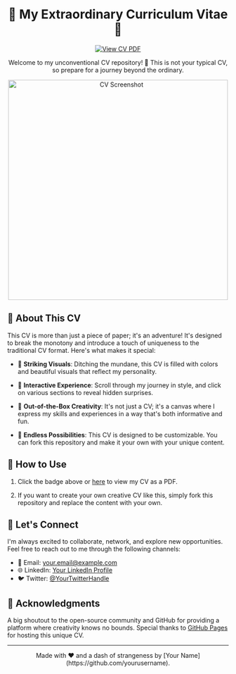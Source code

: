 <h1 align="center">🌟 My Extraordinary Curriculum Vitae 🌟</h1>

<p align="center">
  <a href="https://flowcv.com/resume/b7f7g9wod3">
    <img src="https://img.shields.io/badge/View%20CV-PDF%20Here-blue?style=for-the-badge" alt="View CV PDF">
  </a>
</p>

<p align="center">
  Welcome to my unconventional CV repository! 🚀 This is not your typical CV, so prepare for a journey beyond the ordinary.
</p>

<div align="center">
  <img src="https://your-image-url.com/your-image.png" alt="CV Screenshot" width="500">
</div>

## 🌈 About This CV

This CV is more than just a piece of paper; it's an adventure! It's designed to break the monotony and introduce a touch of uniqueness to the traditional CV format. Here's what makes it special:

- 🎨 **Striking Visuals**: Ditching the mundane, this CV is filled with colors and beautiful visuals that reflect my personality.

- 🎉 **Interactive Experience**: Scroll through my journey in style, and click on various sections to reveal hidden surprises.

- 🚀 **Out-of-the-Box Creativity**: It's not just a CV; it's a canvas where I express my skills and experiences in a way that's both informative and fun.

- 🌌 **Endless Possibilities**: This CV is designed to be customizable. You can fork this repository and make it your own with your unique content.

## 📜 How to Use

1. Click the badge above or [here](https://flowcv.com/resume/b7f7g9wod3) to view my CV as a PDF.

2. If you want to create your own creative CV like this, simply fork this repository and replace the content with your own.

## 🚀 Let's Connect

I'm always excited to collaborate, network, and explore new opportunities. Feel free to reach out to me through the following channels:

- 📧 Email: your.email@example.com
- 🌐 LinkedIn: [Your LinkedIn Profile](https://www.linkedin.com/in/yourusername/)
- 🐦 Twitter: [@YourTwitterHandle](https://twitter.com/YourTwitterHandle)

## 🙌 Acknowledgments

A big shoutout to the open-source community and GitHub for providing a platform where creativity knows no bounds. Special thanks to [GitHub Pages](https://pages.github.com/) for hosting this unique CV.

---

<p align="center">Made with ❤️ and a dash of strangeness by [Your Name](https://github.com/yourusername).</p>
